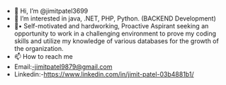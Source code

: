 - 👋 Hi, I’m @jimitpatel3699
- 👀 I’m interested in java, .NET, PHP, Python. (BACKEND Development)
- 🌱•	Self-motivated and hardworking, Proactive Aspirant seeking an opportunity to work in a challenging environment to prove my coding skills and utilize my knowledge of various databases for the growth of the organization.
- 📫 How to reach me 
- Email:-jimitpatel9879@gmail.com
- Linkedin:-https://www.linkedin.com/in/jimit-patel-03b4881b1/


<!---
jimitpatel3699/jimitpatel3699 is a ✨ special ✨ repository because its `README.md` (this file) appears on your GitHub profile.
You can click the Preview link to take a look at your changes.
--->
